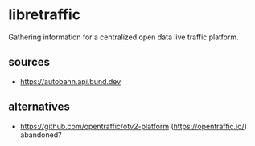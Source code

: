 # libretraffic

Gathering information for a centralized open data live traffic platform.

## sources

- https://autobahn.api.bund.dev

## alternatives

- https://github.com/opentraffic/otv2-platform (https://opentraffic.io/) abandoned?

